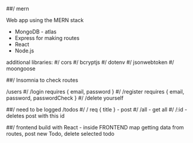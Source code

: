 ##/ mern

Web app using the MERN stack 

- MongoDB - atlas
- Express for making routes
- React
- Node.js

additional libraries: 
#/ cors
#/ bcryptjs
#/ dotenv
#/ jsonwebtoken
#/ moongoose

##/ Insomnia to check routes

/users
#/ /login requires { email, password }
#/ /register requires { email, password, passwordCheck }
#/ /delete yourself

##/ need to be logged
/todos
#/ / req { title } - post
#/ /all - get all
#/ /:id - deletes post with this id

##/ frontend build with React - inside FRONTEND map
getting data from routes, post new Todo, delete selected todo
